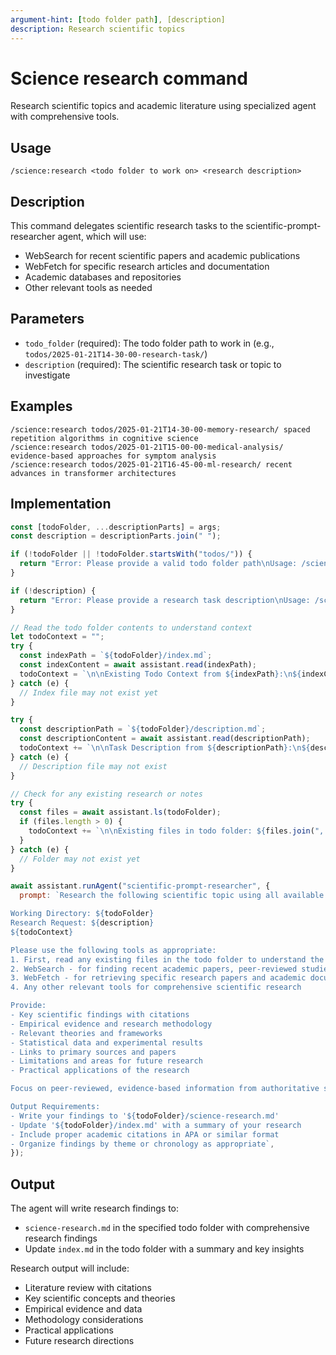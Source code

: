 ```yaml
---
argument-hint: [todo folder path], [description]
description: Research scientific topics
---
```


# Science research command

Research scientific topics and academic literature using specialized agent with comprehensive tools.

## Usage

```shell
/science:research <todo folder to work on> <research description>
```

## Description

This command delegates scientific research tasks to the scientific-prompt-researcher agent,
which will use:

- WebSearch for recent scientific papers and academic publications
- WebFetch for specific research articles and documentation
- Academic databases and repositories
- Other relevant tools as needed

## Parameters

- `todo_folder` (required): The todo folder path to work in (e.g., `todos/2025-01-21T14-30-00-research-task/`)
- `description` (required): The scientific research task or topic to investigate

## Examples

```shell
/science:research todos/2025-01-21T14-30-00-memory-research/ spaced repetition algorithms in cognitive science
/science:research todos/2025-01-21T15-00-00-medical-analysis/ evidence-based approaches for symptom analysis
/science:research todos/2025-01-21T16-45-00-ml-research/ recent advances in transformer architectures
```

## Implementation

```javascript
const [todoFolder, ...descriptionParts] = args;
const description = descriptionParts.join(" ");

if (!todoFolder || !todoFolder.startsWith("todos/")) {
  return "Error: Please provide a valid todo folder path\nUsage: /science:research <todo folder> <description>";
}

if (!description) {
  return "Error: Please provide a research task description\nUsage: /science:research <todo folder> <description>";
}

// Read the todo folder contents to understand context
let todoContext = "";
try {
  const indexPath = `${todoFolder}/index.md`;
  const indexContent = await assistant.read(indexPath);
  todoContext = `\n\nExisting Todo Context from ${indexPath}:\n${indexContent}`;
} catch (e) {
  // Index file may not exist yet
}

try {
  const descriptionPath = `${todoFolder}/description.md`;
  const descriptionContent = await assistant.read(descriptionPath);
  todoContext += `\n\nTask Description from ${descriptionPath}:\n${descriptionContent}`;
} catch (e) {
  // Description file may not exist
}

// Check for any existing research or notes
try {
  const files = await assistant.ls(todoFolder);
  if (files.length > 0) {
    todoContext += `\n\nExisting files in todo folder: ${files.join(", ")}`;
  }
} catch (e) {
  // Folder may not exist yet
}

await assistant.runAgent("scientific-prompt-researcher", {
  prompt: `Research the following scientific topic using all available academic resources:

Working Directory: ${todoFolder}
Research Request: ${description}
${todoContext}

Please use the following tools as appropriate:
1. First, read any existing files in the todo folder to understand the full context
2. WebSearch - for finding recent academic papers, peer-reviewed studies, and scientific literature
3. WebFetch - for retrieving specific research papers and academic documentation
4. Any other relevant tools for comprehensive scientific research

Provide:
- Key scientific findings with citations
- Empirical evidence and research methodology
- Relevant theories and frameworks
- Statistical data and experimental results
- Links to primary sources and papers
- Limitations and areas for future research
- Practical applications of the research

Focus on peer-reviewed, evidence-based information from authoritative scientific sources.

Output Requirements:
- Write your findings to '${todoFolder}/science-research.md'
- Update '${todoFolder}/index.md' with a summary of your research
- Include proper academic citations in APA or similar format
- Organize findings by theme or chronology as appropriate`,
});
```

## Output

The agent will write research findings to:
- `science-research.md` in the specified todo folder with comprehensive research findings
- Update `index.md` in the todo folder with a summary and key insights

Research output will include:
- Literature review with citations
- Key scientific concepts and theories
- Empirical evidence and data
- Methodology considerations
- Practical applications
- Future research directions